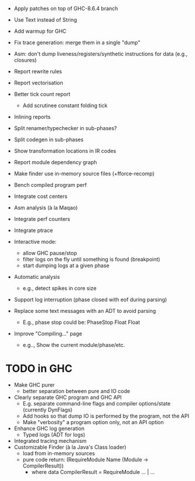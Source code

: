 * Apply patches on top of GHC-8.6.4 branch


* Use Text instead of String
* Add warmup for GHC
* Fix trace generation: merge them in a single "dump"
* Asm: don't dump liveness/registers/synthetic instructions for data (e.g.,
  closures)
* Report rewrite rules
* Report vectorisation
* Better tick count report
   * Add scrutinee constant folding tick
* Inlining reports
* Split renamer/typechecker in sub-phases?
* Split codegen in sub-phases
* Show transformation locations in IR codes
* Report module dependency graph
* Make finder use in-memory source files (+fforce-recomp)
* Bench compiled program perf
* Integrate cost centers
* Asm analysis (à la Maqao)
* Integrate perf counters
* Integrate ptrace
* Interactive mode:
   * allow GHC pause/stop
   * filter logs on the fly until something is found (breakpoint)
   * start dumping logs at a given phase
* Automatic analysis
   * e.g., detect spikes in core size
* Support log interruption (phase closed with eof during parsing)

* Replace some text messages with an ADT to avoid parsing
   * E.g., phase stop could be: PhaseStop Float Float

* Improve "Compiling..." page
   * e.g.., Show the current module/phase/etc.

# TODO in GHC

* Make GHC purer
   * better separation between pure and IO code
* Clearly separate GHC program and GHC API
   * E.g. separate command-line flags and compiler options/state (currently DynFlags)
   * Add hooks so that dump IO is performed by the program, not the API
   * Make "verbosity" a program option only, not an API option
* Enhance GHC log generation
   * Typed logs (ADT for logs)
* Integrated tracing mechanism
* Customizable Finder (à la Java's Class loader)
   * load from in-memory sources
   * pure code return: (RequireModule Name (Module -> CompilerResult))
      * where data CompilerResult = RequireModule ... | ...
